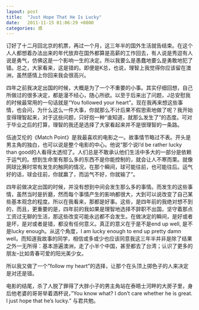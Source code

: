 ```yaml
---
layout: post
title:  "Just Hope That He Is Lucky"
date:   2011-11-15 01:06:29 +0800
categories: 感
---
```

订好了十二月回北京的机票，再过一个月，这三年半的国外生活就告结束。在这个人人都想着办法出来的年代放弃在国外都算是高薪的工作回去，有人说是秀逗有人说是勇气，仿佛这是一个影响一生的决定。所以我要么是愚蠢地要么是勇敢地犯了错。总之，大家看来，这是错的。即便是K总，也说，理智上我觉得你应该留在澳洲，虽然感情上你回来我会很高兴。

四年之前我决定出国的时候，大概是为了一个不重要的小事。其实仔细回想，自己所做过的很多决定，都是漫不经心，随心所欲。以至于后来出了问题，J总安慰我的时候最常用的一句话就是“You followed your heart”。现在我再来想这些事情，也会问，为什么这么一件大事，你就那么不计后果不假思索地做了呢？我开始变得理智起来，对于这些问题，只好抱一种“谁知道，就那么发生了”的态度。可对于毕业之后的打算，理智的我还是选择了大家看起来并不是很理智的一条路。

伍迪艾伦的《Match Point》是我最喜欢的电影之一。故事情节略过不表。开头是男主角的独白，也可以说是整个电影的中心。他说“那个说I’d be rather lucky than good的人看得太透彻了。人们总是不敢承认他们生活中多大的一部分是依赖于运气的。想到生命里有那么多的东西不是你能控制的，就会让人不寒而栗。就像网球比赛时常有发生的触网的情况，在那个瞬间，球可能往前，也可能往后。运气好的话，球会往前，你就赢了，而运气不好，你就输了”。

四年前做决定出国的时候，并没有想到中间会发生那么多的事情。而发生的这些事情，虽然当时是折磨，然而每个事情产生的影响都很大，大到可以说改变了自己某些基本观念的程度。所以在我看来，那都是好事。这些，是四年前的我绝对想不到的，而且，更重要的是，四年前的我如果是理智地选择不辞职不出国，坚守着那点工资过无聊的生活，那这些改变可能永远都不会发生。在做决定的瞬间，是好或者是坏，是对或者是错，都没有任何意义。真正的意义在于是不是end up well, 是不是lucky enough。从这个角度，I am lucky enough to end up pretty damn well。而知道我故事的同学，相信或多或少也应该同意我这三年半并非是除了结果之外一无所得：基本游遍澳洲，走了小半个中国，甚至都去了台湾；认识了更多的朋友–比如青春可爱的阳光美少女。

所以我又做了一个”follow my heart”的选择，让那个在头顶上掷色子的人来决定是对还是错。

电影的结尾，杀了人脱了罪得了大胖小子的男主角站在泰晤士河畔的大房子里，身后他老婆的哥哥举着酒杯说，”You know what? I don’t care whether he is great. I just hope that he’s lucky.” 与君共勉。